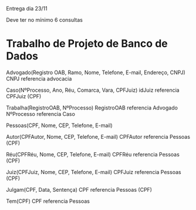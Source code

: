 Entrega dia 23/11

Deve ter no mínimo 6 consultas

# Trabalho de Projeto de Banco de Dados


Advogado(Registro OAB, Ramo, Nome, Telefone, E-mail, Endereço, CNPJ)
	CNPJ referencia advocacia

Caso(NºProcesso, Ano, Réu, Comarca, Vara, CPFJuiz)
	idJuiz referencia CPFJuiz (CPF)

Trabalha(RegistroOAB, NºProcesso)
	RegistroOAB referencia Advogado
	NºProcesso referencia Caso

Pessoas(CPF, Nome, CEP, Telefone, E-mail)

Autor(CPFAutor, Nome, CEP, Telefone, E-mail)
	CPFAutor referencia Pessoas (CPF)

Réu(CPFRéu, Nome, CEP, Telefone, E-mail)
	CPFRéu referencia Pessoas (CPF)

Juiz(CPFJuiz, Nome, CEP, Telefone, E-mail)
	CPFJuiz  referencia Pessoas (CPF)

Julgam(CPF, Data, Sentença)
	CPF referencia Pessoas (CPF)

Tem(CPF)
	CPF referencia Pessoas

